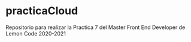 # practicaCloud
Repositorio para realizar la Practica 7 del Master Front End Developer de Lemon Code 2020-2021
